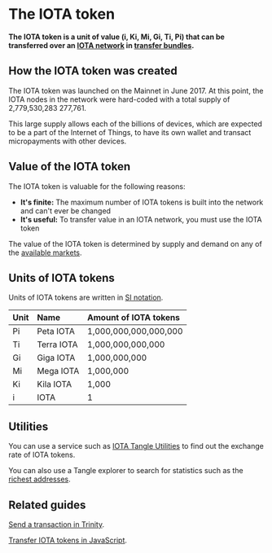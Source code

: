 # The IOTA token

**The IOTA token is a unit of value (i, Ki, Mi, Gi, Ti, Pi) that can be transferred over an [IOTA network](../network/iota-networks.md) in [transfer bundles](../transactions/bundles.md).**

## How the IOTA token was created

The IOTA token was launched on the Mainnet in June 2017. At this point, the IOTA nodes in the network were hard-coded with a total supply of 2,779,530,283 277,761.

This large supply allows each of the billions of devices, which are expected to be a part of the Internet of Things, to have its own wallet and transact micropayments with other devices.

## Value of the IOTA token

The IOTA token is valuable for the following reasons:

- **It's finite:** The maximum number of IOTA tokens is built into the network and can't ever be changed
- **It's useful:** To transfer value in an IOTA network, you must use the IOTA token

The value of the IOTA token is determined by supply and demand on any of the [available markets](https://coinmarketcap.com/currencies/iota/#markets).

## Units of IOTA tokens

Units of IOTA tokens are written in [SI notation](https://en.wikipedia.org/wiki/Metric_prefix).

| **Unit** | **Name**       | **Amount of IOTA tokens**              |
| :---- | :---------- | :--------------------- |
| Pi   | Peta IOTA  | 1,000,000,000,000,000 |
| Ti   | Terra IOTA | 1,000,000,000,000     |
| Gi   | Giga IOTA  | 1,000,000,000         |
| Mi   | Mega IOTA  | 1,000,000             |
| Ki   | Kila IOTA  | 1,000                 |
| i    | IOTA       | 1                     |

## Utilities

You can use a service such as [IOTA Tangle Utilities](https://utils.iota.org/currency-conversion) to find out the exchange rate of IOTA tokens.

You can also use a Tangle explorer to search for statistics such as the [richest addresses](https://thetangle.org/statistics/richest-addresses).

## Related guides

[Send a transaction in Trinity](root://wallets/0.1/trinity/how-to-guides/send-a-transaction.md).

[Transfer IOTA tokens in JavaScript](root://core/1.0/tutorials/js/transfer-iota-tokens.md).